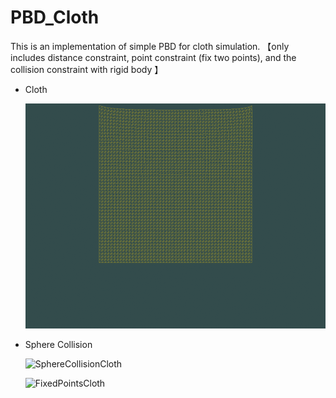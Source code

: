 # PBD_Cloth
 This is an implementation of simple PBD for cloth simulation. 【only includes distance constraint, point constraint (fix two points), and the collision constraint with rigid body 】



* Cloth

  ![FixedPointsCloth](\PBD_Cloth\FixedPointsCloth\FixedPointsCloth.gif)

* Sphere Collision

  ![SphereCollisionCloth](\PBD_Cloth\SphereCollisionCloth\SphereCollisionCloth.gif)

  ![FixedPointsCloth](PBD_Cloth\SphereCollisionCloth\SphereCollisionCenterCloth.gif)